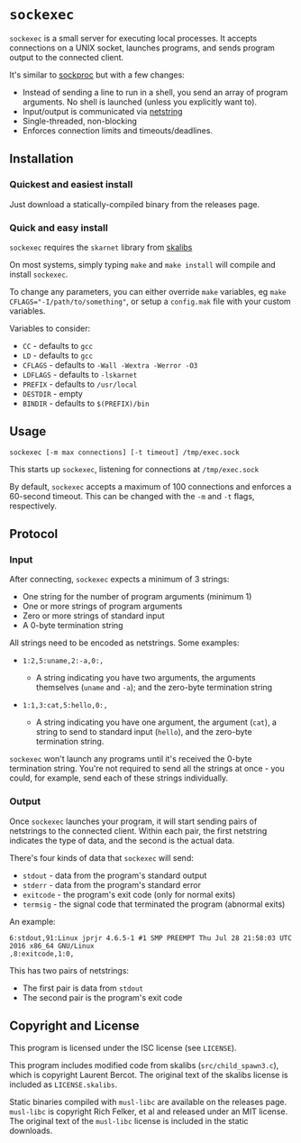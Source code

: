 # `sockexec`

`sockexec` is a small server for executing local processes. It accepts
connections on a UNIX socket, launches programs, and sends program output
to the connected client.

It's similar to [sockproc](https://github.com/juce/sockproc) but with a few changes:

* Instead of sending a line to run in a shell, you send an array of program arguments. No shell is launched (unless you explicitly want to).
* Input/output is communicated via [netstring](https://cr.yp.to/proto/netstrings.txt)
* Single-threaded, non-blocking
* Enforces connection limits and timeouts/deadlines.

## Installation

### Quickest and easiest install

Just download a statically-compiled binary from the releases page.

### Quick and easy install

`sockexec` requires the `skarnet` library from [skalibs](http://skarnet.org/software/skalibs/)

On most systems, simply typing `make` and `make install` will compile and
install `sockexec`.

To change any parameters, you can either override `make` variables, eg
`make CFLAGS="-I/path/to/something"`, or setup a `config.mak` file with
your custom variables.

Variables to consider:

* `CC` - defaults to `gcc`
* `LD` - defaults to `gcc`
* `CFLAGS` - defaults to `-Wall -Wextra -Werror -O3`
* `LDFLAGS` - defaults to `-lskarnet`
* `PREFIX` - defaults to `/usr/local`
* `DESTDIR` - empty
* `BINDIR` - defaults to `$(PREFIX)/bin`

## Usage

`sockexec [-m max connections] [-t timeout] /tmp/exec.sock`

This starts up `sockexec`, listening for connections at `/tmp/exec.sock`

By default, `sockexec` accepts a maximum of 100 connections and enforces a
60-second timeout. This can be changed with the `-m` and `-t` flags,
respectively.

## Protocol

### Input

After connecting, `sockexec` expects a minimum of 3 strings:

* One string for the number of program arguments (minimum 1)
* One or more strings of program arguments
* Zero or more strings of standard input
* A 0-byte termination string

All strings need to be encoded as netstrings. Some examples:

* `1:2,5:uname,2:-a,0:,`
    * A string indicating you have two arguments, the arguments themselves (`uname` and `-a`); and the zero-byte termination string

* `1:1,3:cat,5:hello,0:,`
    * A string indicating you have one argument, the argument (`cat`), a string to send to standard input (`hello`), and the zero-byte termination string.

`sockexec` won't launch any programs until it's received the 0-byte termination
string. You're not required to send all the strings at once - you could, for
example, send each of these strings individually.

### Output

Once `sockexec` launches your program, it will start sending pairs of
netstrings to the connected client. Within each pair, the first netstring
indicates the type of data, and the second is the actual data.

There's four kinds of data that `sockexec` will send:

* `stdout` - data from the program's standard output
* `stderr` - data from the program's standard error
* `exitcode` - the program's exit code (only for normal exits)
* `termsig` - the signal code that terminated the program (abnormal exits)

An example:

```
6:stdout,91:Linux jprjr 4.6.5-1 #1 SMP PREEMPT Thu Jul 28 21:58:03 UTC 2016 x86_64 GNU/Linux
,8:exitcode,1:0,
```

This has two pairs of netstrings:

* The first pair is data from `stdout`
* The second pair is the program's exit code

## Copyright and License

This program is licensed under the ISC license (see `LICENSE`).

This program includes modified code from skalibs (`src/child_spawn3.c`),
which is copyright Laurent Bercot. The original text of the skalibs license is
included as `LICENSE.skalibs`.

Static binaries compiled with `musl-libc` are available on the releases page.
`musl-libc` is copyright Rich Felker, et al and released under an MIT license.
The original text of the `musl-libc` license is included in the static
downloads.


